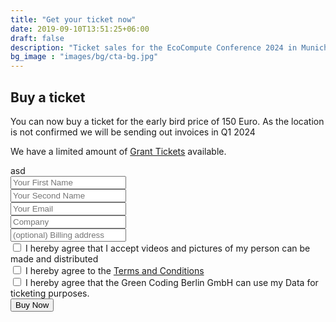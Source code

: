 ```yaml
---
title: "Get your ticket now"
date: 2019-09-10T13:51:25+06:00
draft: false
description: "Ticket sales for the EcoCompute Conference 2024 in Munich, Germany"
bg_image : "images/bg/cta-bg.jpg"
---
```


## Buy a ticket

You can now buy a ticket for the early bird price of 150 Euro. As the location is not confirmed we will be sending out
invoices in Q1 2024

We have a limited amount of [Grant Tickets](/grants/) available.

<div class="alert alert-info d-none" role="alert" id="form-status">asd
</div>

<form id="ticket-form" action="https://formspree.io/f/xyyqrdoa" method="POST">
<div class="col-lg-6">
<div class="contact-form pl-4 mt-5 mt-lg-0">
<form method="post" action="#">
<div class="form-row">
<div class="col-lg-6">
<div class="form-group">
<input type="text" placeholder="Your First Name" class="form-control" name="fname" id="fname" required>
</div>
</div>

<div class="col-lg-6">
<div class="form-group">
<input type="text" placeholder="Your Second Name" class="form-control" name="sname" id="sname" required>
</div>
</div>

<div class="col-lg-12">
<div class="form-group">
<input type="email" placeholder="Your Email" class="form-control" name="email" id="email" required>
</div>
</div>

<div class="col-lg-12">
<div class="form-group">
<input type="text" placeholder="Company" class="form-control" name="company" id="company" required>
</div>
</div>

<div class="col-lg-12">
<div class="form-group">
<input type="text" placeholder="(optional) Billing address" class="form-control" name="address" id="address">
</div>
</div>

<div class="col-lg-12">
<div class="form-group">
<label>
  <input type="checkbox" name="exampleCheckbox" value="photos">
  I hereby agree that I accept videos and pictures of my person can be made and distributed
</label>
</div>
</div>

<div class="col-lg-12">
<div class="form-group">
<label>
  <input type="checkbox" name="exampleCheckbox" value="terms" required>
  I hereby agree to the <a href='/agb'>Terms and Conditions</a>
</label>
</div>
</div>

<div class="col-lg-12">
<div class="form-group">
<label>
  <input type="checkbox" name="exampleCheckbox" value="ticketing" required>
  I hereby agree that the Green Coding Berlin GmbH can use my Data for ticketing purposes.
</label>
</div>
</div>

<div class="mt-4">
<button type="submit" id="contact-submit" class="btn btn-hero btn-rounded " value="Buy Now">Buy Now</button>
</div>

</form>

<script>
    var form = document.getElementById("ticket-form");

    async function handleSubmit(event) {
      event.preventDefault();
      var status = document.getElementById("form-status");
      var data = new FormData(event.target);
      fetch(event.target.action, {
        method: form.method,
        body: data,
        headers: {
            'Accept': 'application/json'
        }
      }).then(response => {
        status.classList.remove("d-none");

        if (response.ok) {
          status.innerHTML = "Thanks for being part of this amazing event! We will be in touch soon with more information.";
          form.reset()
        } else {
          response.json().then(data => {
            if (Object.hasOwn(data, 'errors')) {
              status.innerHTML = data["errors"].map(error => error["message"]).join(", ")
            } else {
              status.innerHTML = "Oops! There was a problem submitting your form"
            }
          })
        }
      }).catch(error => {
        status.innerHTML = "Oops! There was a problem submitting your form"
      });
    }
    form.addEventListener("submit", handleSubmit)
</script>